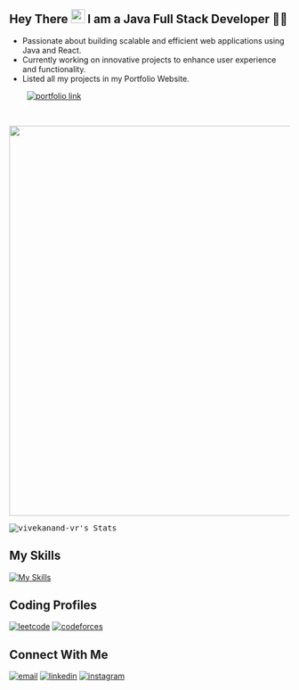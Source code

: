 ##  Hey There <img src="https://user-images.githubusercontent.com/74038190/214644152-52f47eb3-5e31-4f47-8758-05c9468d5596.gif" width="25"> I am a Java Full Stack Developer 👨‍💻

- Passionate about building scalable and efficient web applications using Java and React.
- Currently working on innovative projects to enhance user experience and functionality.
- Listed all my projects in my Portfolio Website.  

&nbsp; &nbsp; &nbsp; &nbsp;  [![portfolio link](https://img.shields.io/badge/my_portfolio-006400?style=for-the-badge&logo=lintcode&logoColor=white)](https://vivekanand-vr.netlify.app/)

<br />

<kbd> <img src="https://user-images.githubusercontent.com/74038190/225813708-98b745f2-7d22-48cf-9150-083f1b00d6c9.gif" width="700" /></kbd>


<kbd> ![vivekanand-vr's Stats](https://github-readme-stats.vercel.app/api?username=vivekanand-vr&theme=dark&show_icons=true&hide_border=true&count_private=true&text_color=FFFFFF) </kbd>

## My Skills
[![My Skills](https://skillicons.dev/icons?i=git,react,redux,tailwind,java,hibernate,spring,docker,mysql,mongo&theme=light)](https://skillicons.dev)

## Coding Profiles
[![leetcode](https://img.shields.io/badge/leetcode-FF7400?style=for-the-badge&logo=leetcode&logoColor=white)](https://leetcode.com/vicky_007) 
[![codeforces](https://img.shields.io/badge/codeforces-FF0000?style=for-the-badge&logo=codeforces&logoColor=white)](https://codeforces.com/profile/vicky_9)

## Connect With Me
[![email](https://img.shields.io/badge/email-ff4d00?style=for-the-badge&logo=gmail&logoColor=white)](mailto:vivekvernekar21@gmail.com) 
[![linkedin](https://img.shields.io/badge/linkedin-0A66C2?style=for-the-badge&logo=linkedin&logoColor=white)](https://www.linkedin.com/in/vivekanand-vernekar) 
[![instagram](https://img.shields.io/badge/instagram-E4405F?style=for-the-badge&logo=instagram&logoColor=white)](https://www.instagram.com/vvek_9)


